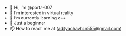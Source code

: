 - 👋 Hi, I’m @porta-007
- 👀 I’m interested in virtual reality 
- 🌱 I’m currently learning c++
- 💞️ Just a beginner
- 📫 How to reach me at (adityachavhan555@gmail.com)

<!---
porta-007/porta-007 is a ✨ special ✨ repository because its `README.md` (this file) appears on your GitHub profile.
You can click the Preview link to take a look at your changes.
--->
